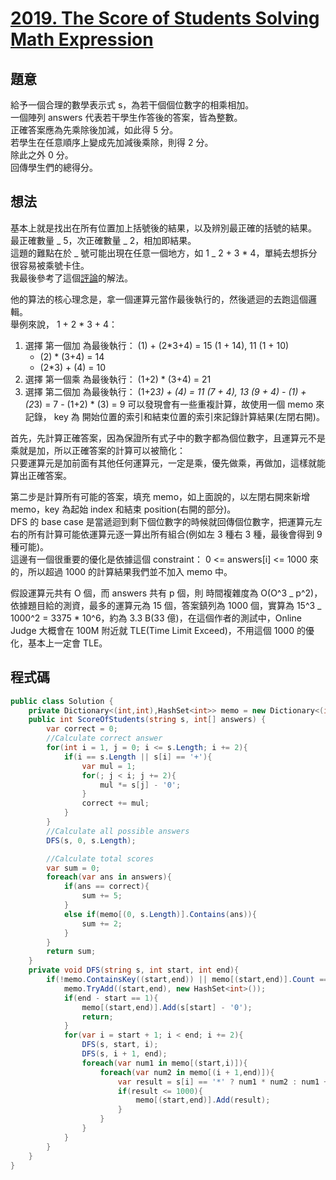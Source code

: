 # [2019. The Score of Students Solving Math Expression](https://leetcode.com/problems/the-score-of-students-solving-math-expression/)

## 題意

給予一個合理的數學表示式 s，為若干個個位數字的相乘相加。  
一個陣列 answers 代表若干學生作答後的答案，皆為整數。  
正確答案應為先乘除後加減，如此得 5 分。  
若學生在任意順序上變成先加減後乘除，則得 2 分。  
除此之外 0 分。  
回傳學生們的總得分。

## 想法

基本上就是找出在所有位置加上括號後的結果，以及辨別最正確的括號的結果。  
最正確數量 _ 5，次正確數量 _ 2，相加即結果。  
這題的難點在於 _ 號可能出現在任意一個地方，如 1 _ 2 + 3 \* 4，單純去想拆分很容易被乘號卡住。  
我最後參考了這個[評論](https://leetcode.com/problems/the-score-of-students-solving-math-expression/solutions/1486991/312-burst-balloons/)的解法。

他的算法的核心理念是，拿一個運算元當作最後執行的，然後遞迴的去跑這個邏輯。  
舉例來說， 1 + 2 \* 3 + 4：

1. 選擇 第一個加 為最後執行： (1) + (2\*3+4) = 15 (1 + 14), 11 (1 + 10)
   - (2) \* (3+4) = 14
   - (2\*3) + (4) = 10
2. 選擇 第一個乘 為最後執行： (1+2) \* (3+4) = 21
3. 選擇 第二個加 為最後執行： (1+2*3) + (4) = 11 (7 + 4), 13 (9 + 4) - (1) + (2*3) = 7 - (1+2) \* (3) = 9
   可以發現會有一些重複計算，故使用一個 memo 來記錄， key 為 開始位置的索引和結束位置的索引來記錄計算結果(左閉右開)。

首先，先計算正確答案，因為保證所有式子中的數字都為個位數字，且運算元不是乘就是加，所以正確答案的計算可以被簡化：  
只要運算元是加前面有其他任何運算元，一定是乘，優先做乘，再做加，這樣就能算出正確答案。

第二步是計算所有可能的答案，填充 memo，如上面說的，以左閉右開來新增 memo，key 為起始 index 和結束 position(右開的部分)。  
DFS 的 base case 是當遞迴到剩下個位數字的時候就回傳個位數字，把運算元左右的所有計算可能依運算元逐一算出所有組合(例如左 3 種右 3 種，最後會得到 9 種可能)。  
這邊有一個很重要的優化是依據這個 constraint： 0 <= answers[i] <= 1000 來的，所以超過 1000 的計算結果我們並不加入 memo 中。

假設運算元共有 O 個，而 answers 共有 p 個，則 時間複雜度為 O(O^3 _ p^2)，依據題目給的測資，最多的運算元為 15 個，答案鎮列為 1000 個，實算為 15^3 _ 1000^2 = 3375 \* 10^6，約為 3.3 B(33 億)，在這個作者的測試中，Online Judge 大概會在 100M 附近就 TLE(Time Limit Exceed)，不用這個 1000 的優化，基本上一定會 TLE。

## 程式碼

```csharp
public class Solution {
    private Dictionary<(int,int),HashSet<int>> memo = new Dictionary<(int,int),HashSet<int>>();
    public int ScoreOfStudents(string s, int[] answers) {
        var correct = 0;
        //Calculate correct answer
        for(int i = 1, j = 0; i <= s.Length; i += 2){
            if(i == s.Length || s[i] == '+'){
                var mul = 1;
                for(; j < i; j += 2){
                    mul *= s[j] - '0';
                }
                correct += mul;
            }
        }
        //Calculate all possible answers
        DFS(s, 0, s.Length);

        //Calculate total scores
        var sum = 0;
        foreach(var ans in answers){
            if(ans == correct){
                sum += 5;
            }
            else if(memo[(0, s.Length)].Contains(ans)){
                sum += 2;
            }
        }
        return sum;
    }
    private void DFS(string s, int start, int end){
        if(!memo.ContainsKey((start,end)) || memo[(start,end)].Count == 0){
            memo.TryAdd((start,end), new HashSet<int>());
            if(end - start == 1){
                memo[(start,end)].Add(s[start] - '0');
                return;
            }
            for(var i = start + 1; i < end; i += 2){
                DFS(s, start, i);
                DFS(s, i + 1, end);
                foreach(var num1 in memo[(start,i)]){
                    foreach(var num2 in memo[(i + 1,end)]){
                        var result = s[i] == '*' ? num1 * num2 : num1 + num2;
                        if(result <= 1000){
                            memo[(start,end)].Add(result);
                        }
                    }
                }
            }
        }
    }
}
```
